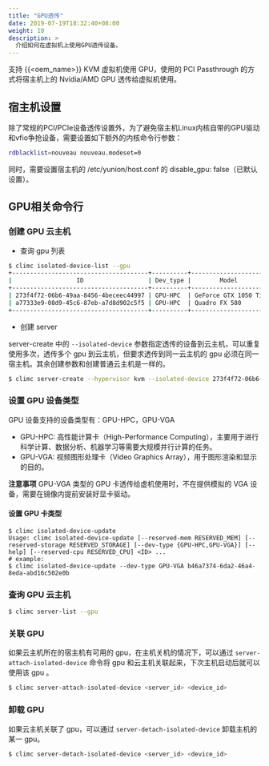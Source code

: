 ```yaml
---
title: "GPU透传"
date: 2019-07-19T18:32:40+08:00
weight: 10
description: >
  介绍如何在虚拟机上使用GPU透传设备。
---
```


支持 {{<oem_name>}} KVM 虚拟机使用 GPU，使用的 PCI Passthrough 的方式将宿主机上的 Nvidia/AMD GPU 透传给虚拟机使用。

## 宿主机设置

除了常规的PCI/PCIe设备透传设置外，为了避免宿主机Linux内核自带的GPU驱动和vfio争抢设备，需要设置如下额外的内核命令行参数：

```bash
rdblacklist=nouveau nouveau.modeset=0
```

同时，需要设置宿主机的 /etc/yunion/host.conf 的 disable_gpu: false（已默认设置）。


## GPU相关命令行

### 创建 GPU 云主机

- 查询 gpu 列表

```bash
$ climc isolated-device-list --gpu
+--------------------------------------+----------+---------------------+---------+------------------+--------------------------------------+
|                  ID                  | Dev_type |        Model        |  Addr   | Vendor_device_id |               Host_id                |
+--------------------------------------+----------+---------------------+---------+------------------+--------------------------------------+
| 273f4f72-06b6-49aa-8456-4beceec44997 | GPU-HPC  | GeForce GTX 1050 Ti | 41:00.0 | 10de:1c82        | 3bce9607-2597-469f-8d9b-977345456739 |
| a77333e9-08d9-45c6-87eb-a7d8d902c5f5 | GPU-HPC  | Quadro FX 580       | 05:00.0 | 10de:0659        | 3bce9607-2597-469f-8d9b-977345456739 |
+--------------------------------------+----------+---------------------+---------+------------------+--------------------------------------+
```

- 创建 server

server-create 中的 `--isolated-device` 参数指定透传的设备到云主机，可以重复使用多次，透传多个 gpu 到云主机，但要求透传到同一云主机的 gpu 必须在同一宿主机。其余创建参数和创建普通云主机是一样的。

```bash
$ climc server-create --hypervisor kvm --isolated-device 273f4f72-06b6-49aa-8456-4beceec44997 ...
```

### 设置 GPU 设备类型

GPU 设备支持的设备类型有：GPU-HPC，GPU-VGA
- GPU-HPC: 高性能计算卡（High-Performance Computing），主要用于进行科学计算、数据分析、机器学习等需要大规模并行计算的任务。
- GPU-VGA: 视频图形处理卡（Video Graphics Array），用于图形渲染和显示的目的。

**注意事项**
GPU-VGA 类型的 GPU 卡透传给虚机使用时，不在提供模拟的 VGA 设备，需要在镜像内提前安装好显卡驱动。

#### 设置 GPU 卡类型
```
$ climc isolated-device-update
Usage: climc isolated-device-update [--reserved-mem RESERVED_MEM] [--reserved-storage RESERVED_STORAGE] [--dev-type {GPU-HPC,GPU-VGA}] [--help] [--reserved-cpu RESERVED_CPU] <ID> ...
# example: 
$ climc isolated-device-update --dev-type GPU-VGA b46a7374-6da2-46a4-8eda-abd16c502e0b
```

### 查询 GPU 云主机

```bash
$ climc server-list --gpu
```

### 关联 GPU

如果云主机所在的宿主机有可用的 gpu，在主机关机的情况下，可以通过 `server-attach-isolated-device` 命令将 gpu 和云主机关联起来，下次主机启动后就可以使用该 gpu 。

```bash
$ climc server-attach-isolated-device <server_id> <device_id>
```

### 卸载 GPU

如果云主机关联了 gpu，可以通过 `server-detach-isolated-device` 卸载主机的某一 gpu。

```bash
$ climc server-detach-isolated-device <server_id> <device_id>
```

